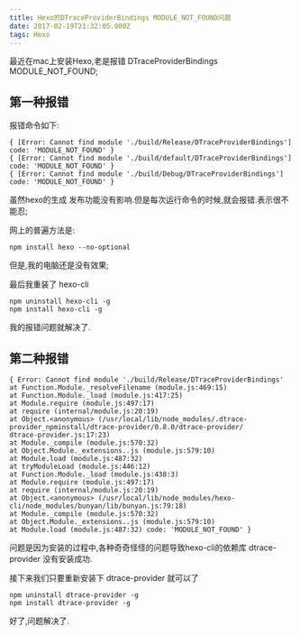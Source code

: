 ```yaml
---
title: Hexo的DTraceProviderBindings MODULE_NOT_FOUND问题
date: 2017-02-19T21:32:05.000Z
tags: Hexo
---
```


最近在mac上安装Hexo,老是报错 DTraceProviderBindings MODULE_NOT_FOUND;


## 第一种报错

报错命令如下:
```
{ [Error: Cannot find module './build/Release/DTraceProviderBindings'] code: 'MODULE_NOT_FOUND' }
{ [Error: Cannot find module './build/default/DTraceProviderBindings'] code: 'MODULE_NOT_FOUND' }
{ [Error: Cannot find module './build/Debug/DTraceProviderBindings'] code: 'MODULE_NOT_FOUND' }
```

虽然hexo的生成 发布功能没有影响.但是每次运行命令的时候,就会报错.表示很不能忍;

网上的普遍方法是:

```
npm install hexo --no-optional
```

但是,我的电脑还是没有效果;


最后我重装了 hexo-cli
```
npm uninstall hexo-cli -g
npm install hexo-cli -g
```

我的报错问题就解决了.


## 第二种报错

```
{ Error: Cannot find module './build/Release/DTraceProviderBindings'
at Function.Module._resolveFilename (module.js:469:15)
at Function.Module._load (module.js:417:25)
at Module.require (module.js:497:17)
at require (internal/module.js:20:19)
at Object.<anonymous> (/usr/local/lib/node_modules/.dtrace-provider_npminstall/dtrace-provider/0.8.0/dtrace-provider/
dtrace-provider.js:17:23)
at Module._compile (module.js:570:32)
at Object.Module._extensions..js (module.js:579:10)
at Module.load (module.js:487:32)
at tryModuleLoad (module.js:446:12)
at Function.Module._load (module.js:438:3)
at Module.require (module.js:497:17)
at require (internal/module.js:20:19)
at Object.<anonymous> (/usr/local/lib/node_modules/hexo-cli/node_modules/bunyan/lib/bunyan.js:79:18)
at Module._compile (module.js:570:32)
at Object.Module._extensions..js (module.js:579:10)
at Module.load (module.js:487:32) code: 'MODULE_NOT_FOUND' }

```
问题是因为安装的过程中,各种奇奇怪怪的问题导致hexo-cli的依赖库 dtrace-provider 没有安装成功.

接下来我们只要重新安装下 dtrace-provider 就可以了


```
npm uninstall dtrace-provider -g
npm install dtrace-provider -g
```

好了,问题解决了.